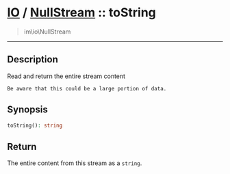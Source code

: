 # [IO](IO.md) / [NullStream](IO-NullStream.md) :: toString
 > im\io\NullStream
____

## Description
Read and return the entire stream content

    Be aware that this could be a large portion of data.  

## Synopsis
```php
toString(): string
```

## Return
The entire content from this stream as a `string`.
